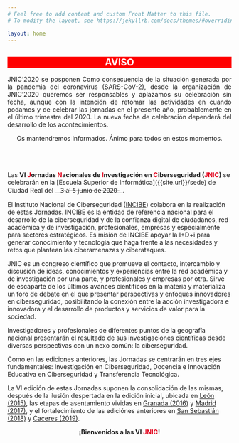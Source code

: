```yaml
---
# Feel free to add content and custom Front Matter to this file.
# To modify the layout, see https://jekyllrb.com/docs/themes/#overriding-theme-defaults

layout: home
---
```


<H2 style="text-align: center; background-color:red; color:white;">AVISO </h2>
<p style="text-align: justify; bg-danger; text-white">JNIC’2020 se posponen
Como consecuencia de la situación generada por la pandemia del coronavirus (SARS-CoV-2), desde la organización de JNIC’2020 queremos ser responsables y aplazamos su celebración sin fecha, aunque con la intención de retomar las actividades en cuando podamos y de celebrar las jornadas en el presente año, probablemente en el último trimestre del 2020. La nueva fecha de celebración dependerá del desarrollo de los acontecimientos.
</p>

<p style="text-align: center; background:bg-danger; color:text-white">Os mantendremos informados. Ánimo para todos en estos momentos.</p>
<br>
<br>
<br>
Las <b>VI <span style="color:#e3041e">J</span>ornadas <span style="color:#e3041e">N</span>acionales de <span style="color:#e3041e">I</span>nvestigación en <span style="color:#e3041e">C</span>iberseguridad (<span style="color:#e3041e">JNIC</span>)</b> se celebrarán en la [Escuela Superior de Informática]({{site.url}}/sede) de Ciudad Real del __3̶ ̶a̶l̶ ̶5̶ ̶j̶u̶n̶i̶o̶ ̶d̶e̶ ̶2̶0̶2̶0̶__. 

El Instituto Nacional de Ciberseguridad ([INCIBE](https://www.incibe.es/)) colabora en la realización de estas Jornadas. INCIBE es la entidad de referencia nacional para el desarrollo de la ciberseguridad y de la confianza digital de ciudadanos, red académica y de investigación, profesionales, empresas y especialmente para sectores estratégicos. Es misión de INCIBE apoyar la I+D+i para generar conocimiento y tecnología que haga frente a las necesidades y retos que plantean las ciberamenazas y ciberataques.   


JNIC es un congreso científico que promueve el contacto, intercambio y discusión de ideas, conocimientos y experiencias entre la red académica y de investigación por una parte, y profesionales y empresas por otra.  Sirve de escaparte de los últimos avances científicos en la materia y materializa un foro de debate en el que presentar perspectivas y enfoques innovadores en ciberseguridad, posibilitando la conexión entre la acción investigadora e innovadora y el desarrollo de productos y servicios de valor para la sociedad.   


Investigadores y profesionales de diferentes puntos de la geografía nacional presentarán el resultado de sus investigaciones científicas desde diversas perspectivas con un nexo común: la ciberseguridad.   


Como en las ediciones anteriores, las Jornadas se centrarán en tres ejes fundamentales: Investigación en Ciberseguridad, Docencia e Innovación Educativa en Ciberseguridad y Transferencia Tecnológica.  

<!--
En esta edición, como novedad, versiones revisadas y extendidas de los mejores artículos podrán ser enviadas a Special Issues de diferentes revistas internacionales indexadas en posiciones relevantes del JCR, lo que supone un salto de calidad y un gran atractivo para los investigadores. Más concretamente, las versiones extendidas de los mejores artículos podrán enviarse a special issues de revistas indexadas en el JCR en posiciones relevantes tales como [Elsevier Future Generation Computer Science](https://www.journals.elsevier.com/future-generation-computer-systems/call-for-papers/new-modern-and-advanced-digital-forensic-techniques) (F.I.: 4,639), [IEEE Access](http://ieeeaccess.ieee.org/special-sections/emerging-approaches-to-cyber-security/) (F.I.: 3,557), [Entropy MDPI](http://www.mdpi.com/journal/entropy/special_issues/Security_Opp) (F.I.: 2,305), [Applied Sciences MDPI](https://www.mdpi.com/journal/applsci/special_issues/cybersecurity_threats) (F.I.: 1,689), [Future Internet MDPI](https://www.mdpi.com/journal/futureinternet/special_issues/information_systems_security)<sup>1</sup>, [Springer Multimedia Tools and Applications](https://link.springer.com/journal/11042) (F.I.: 1,541), [Springer Journal of Supercomputing](https://link.springer.com/journal/11227) (F.I.: 1,532) y [Springer Telecommunication Systems](https://www.springer.com/business+%26+management/business+information+systems/journal/11235) (F.I.: 1,527).
-->

La VI edición de estas Jornadas suponen la consolidación de las mismas, después de la ilusión despertada en la edición inicial, ubicada en [León (2015)](http://Jornadasciberseguridad.riasc.unileon.es/), las etapas de asentamiento vividas en [Granada (2016)](http://ucys.ugr.es/jnic2016/) y [Madrid (2017)](http://2017.jnic.es/), y el fortalecimiento de las ediciónes anteriores en [San Sebastián (2018)](http://2018.jnic.es/) y [Caceres (2019)](https://2019.jnic.es/).  

<p style="text-align: center;"><b>¡Bienvenidos a las VI <span style="color:#e3041e">JNIC</span>!</b></p>

